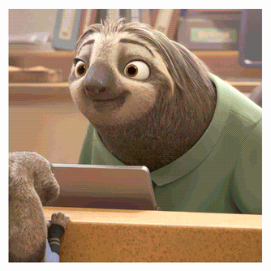 <!-- .slide: data-background="resources/happy.gif" data-state="dim"  -->

![sloth](resources/happy.gif)
